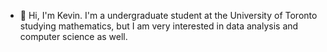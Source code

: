 - 👋 Hi, I'm Kevin.
I'm a undergraduate student at the University of Toronto studying mathematics, but I am very interested in data analysis and computer science as well.


<!---
kevin-j-wang/kevin-j-wang is a ✨ special ✨ repository because its `README.md` (this file) appears on your GitHub profile.
You can click the Preview link to take a look at your changes.
--->
